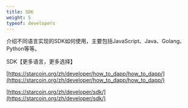 ```yaml
---
title: SDK
weight: 5
typeof: developers
---
```


介绍不同语言实现的SDK如何使用，主要包括JavaScript、Java、Golang、Python等等。

<!--more-->

SDK【更多语言，更多选择】

[https://starcoin.org/zh/developer/how_to_dapp/how_to_dapp/](https://starcoin.org/zh/developer/how_to_dapp/how_to_dapp/)

[https://starcoin.org/zh/developer/sdk/](https://starcoin.org/zh/developer/sdk/)


